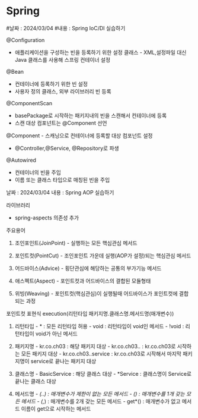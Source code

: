 # Spring

#날짜 : 2024/03/04
#내용 : Spring IoC/DI 실습하기
  
  @Configuration
   - 애플리케이션을 구성하는 빈을 등록하기 위한 설정 클래스
    - XML,설정파일 대신 Java 클래스를 사용해 스프링 컨테이너 설정
     
  @Bean
   - 컨테이너에 등록하기 위한 빈 설정
   - 사용자 정의 클래스, 외부 라이브러리 빈 등록
 
  @ComponentScan
   - basePackage로 시작하는 패키지내의 빈을 스캔해서 컨테이너에 등록
   - 스캔 대상 컴포넌트는 @Component 선언
 
  @Component
    - 스캐닝으로 컨테이너에 등록할 대상 컴포넌트 설정
   - @Controller,@Service, @Repository로 파생
 
   @Autowired
   - 컨테이너의 빈을 주입
   - 이름 또는 클래스 타입으로 매칭된 빈을 주입




날짜 : 2024/03/04
내용 : Spring AOP 실습하기
 
  라이브러리
   - spring-aspects 의존성 추가
 
  주요용어
   1) 조인포인트(JoinPoint)
    - 실행하는 모든 핵심관심 메서드
 
   2) 포인트컷(PointCut)
    - 조인포인트 가운데 실행(AOP가 설정)되는 핵심관심 메서드
 
   3) 어드바이스(Advice)
    - 횡단관심에 해당하는 공통의 부가기능 메서드
 
   4) 애스펙트(Aspect)
    - 포인트컷과 어드바이스의 결합된 모듈형태
 
   5) 위빙(Weaving)
    - 포인트컷(핵심관심)이 실행될때 어드바이스가 포인트컷에 결합되는 과정
 
  포인트컷 표현식
   execution(리턴타입 패키지명.클래스명.메서드명(매개변수))
 
   1) 리턴타입
    - *     : 모든 리턴타입 허용
    - void  : 리턴타입이 void인 메서드
    - !void : 리턴타입이 void가 아닌 메서드
 
   2) 패키지명
    - kr.co.ch03          : 해당 패키지 대상
    - kr.co.ch03..        : kr.co.ch03로 시작하는 모든 패키지 대상
    - kr.co.ch03..service : kr.co.ch03로 시작해서 마지막 패키지명이 service로 끝나는 패키지 대상
 
   3) 클래스명
    - BasicService : 해당 클래스 대상
    - *Service     : 클래스명이 Service로 끝나는 클래스 대상
 
   4) 메서드명
    - *(..)  : 매개변수가 제한이 없는 모든 메서드
    - *(*)   : 매개변수를 1개 갖는 모든 메서드
    - *(*,*) : 매개변수를 2개 갖는 모든 메서드
    - get*() : 매개변수가 없고 메서드 이름이 get으로 시작하는 메서드

